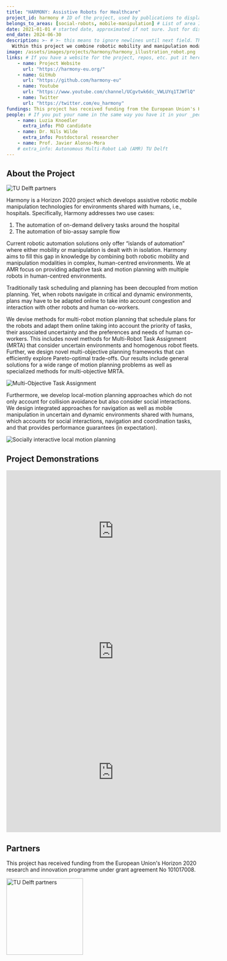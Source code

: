 ```yaml
---
title: "HARMONY: Assistive Robots for Healthcare"
project_id: harmony # ID of the project, used by publications to display in this project.
belongs_to_areas: [social-robots, mobile-manipulation] # List of area IDs, separated by commas.
date: 2021-01-01 # started date, approximated if not sure. Just for display purposes and ordering
end_date: 2024-06-30
description: >- # >- this means to ignore newlines until next field. This is the short project description, displayed in the project's card"
  Within this project we combine robotic mobility and manipulation modalities in complex, human-centred environments.
image: /assets/images/projects/harmony/harmony_illustration_robot.png
links: # If you have a website for the project, repos, etc. put it here.
    - name: Project Website
      url: "https://harmony-eu.org/"
    - name: GitHub
      url: "https://github.com/harmony-eu"
    - name: Youtube
      url: "https://www.youtube.com/channel/UCgvtwk6dc_VWLUYq1TJWflQ"
    - name: Twitter
      url: "https://twitter.com/eu_harmony"
fundings: This project has received funding from the European Union's Horizon 2020 research and innovation programme under grant agreement No 101017008. 
people: # If you put your name in the same way you have it in your _people entry, your preferred link will be added. extra_info is optional.
    - name: Luzia Knoedler 
      extra_info: PhD candidate
    - name: Dr. Nils Wilde 
      extra_info: Postdoctoral researcher
    - name: Prof. Javier Alonso-Mora
    # extra_info: Autonomous Multi-Robot Lab (AMR) TU Delft
---
```

<!-- Here you put the main body of the page, in markdown. You can also mix in html, or change this .md to .html -->
<!-- The fields of People, Funding, Links and Publications will be generated automatically -->

## About the Project

<div class="d-flex justify-content-start mb-2">
  <img class="img-fluid" style="max-height: 2cm;" src="{% include fix_link.html link='/assets/images/projects/harmony/harmony_logo.png' %}" alt="TU Delft partners">
</div>

Harmony is a Horizon 2020 project which develops assistive robotic mobile manipulation technologies for environments shared with humans, i.e., hospitals. Specifically, Harmony addresses two use cases:


1. The automation of on-demand delivery tasks around the hospital
2. The automation of bio-assay sample flow
   
Current robotic automation solutions only offer “islands of automation” where either mobility or manipulation is dealt with in isolation. Harmony aims to fill this gap in knowledge by combining both robotic mobility and manipulation modalities in complex, human-centred environments. We at AMR focus on providing adaptive task and motion planning with multiple robots in human-centred environments.

Traditionally task scheduling and planning has been decoupled from motion planning. Yet, when robots navigate in critical and dynamic environments, plans may have to be adapted online to take into account congestion and interaction with other robots and human co-workers. 

We devise methods for multi-robot motion planning that schedule plans for the robots and adapt them online taking into account the priority of tasks, their associated uncertainty and the preferences and needs of human co-workers. This includes novel methods for Multi-Robot Task Assignment (MRTA) that consider uncertain environments and homogenous robot fleets. Further, we design novel multi-objective planning frameworks that can efficiently explore Pareto-optimal trade-offs. Our results include general solutions for a wide range of motion planning problems as well as specialized methods for multi-objective MRTA.

<div class="d-flex justify-content-start mb-2">
  <img class="img-fluid" style="max-height: 2cm;" src="{% include fix_link.html link='/assets/images/projects/harmony/multi_objective_MRTA.png' %}" alt="Multi-Objective Task Assignment">
</div>

Furthermore, we develop local-motion planning approaches which do not only account for collision avoidance but also consider social interactions. We design integrated approaches for navigation as well as mobile manipulation in uncertain and dynamic environments shared with humans, which accounts for social interactions, navigation and coordination tasks, and that provides performance guarantees (in expectation).

<div class="d-flex justify-content-start mb-2">
  <img class="img-fluid" style="max-height: 2cm;" src="{% include fix_link.html link='/assets/images/projects/harmony/local_planner.png' %}" alt="Socially interactive local motion planning">
</div>


## Project Demonstrations


<div class="video-wrapper ratio ratio-16x9"> 
  <iframe width="560" height="315" src="https://www.youtube.com/embed/X8vEKe2i508?si=pCe79i5PdG0gyOMk&mute=1" title="YouTube video player" frameborder="0" allow="accelerometer; autoplay; clipboard-write; encrypted-media; gyroscope; picture-in-picture; web-share" referrerpolicy="strict-origin-when-cross-origin" allowfullscreen></iframe>
</div>
<div class="video-wrapper ratio ratio-16x9"> 
  <iframe width="560" height="315" src="https://www.youtube.com/embed/sZBbWMnwle8?si=ngmtFusLo2cTxrJO&mute=1" title="YouTube video player" frameborder="0" allow="accelerometer; autoplay; clipboard-write; encrypted-media; gyroscope; picture-in-picture; web-share" referrerpolicy="strict-origin-when-cross-origin" allowfullscreen></iframe>
</div>
<div class="video-wrapper ratio ratio-16x9">  
  <iframe width="560" height="315" src="https://www.youtube.com/embed/qsyd7NVgfRI?si=gq0ylGr3xbVtF_tD&mute=1" title="YouTube video player" frameborder="0" allow="accelerometer; autoplay; clipboard-write; encrypted-media; gyroscope; picture-in-picture; web-share" referrerpolicy="strict-origin-when-cross-origin" allowfullscreen></iframe>
</div>


## Partners

This project has received funding from the European Union's Horizon 2020 research and innovation programme under grant agreement No 101017008. 

  <img class="img-fluid" height="200" src="{% include fix_link.html link='/assets/images/projects/harmony/harmony_partners_logos.png' %}" alt="TU Delft partners">




